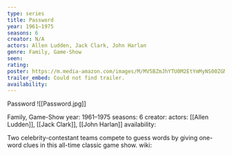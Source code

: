 ```yaml
---
type: series
title: Password
year: 1961–1975
seasons: 6
creator: N/A
actors: Allen Ludden, Jack Clark, John Harlan
genre: Family, Game-Show
seen:
rating: 
poster: https://m.media-amazon.com/images/M/MV5BZmJhYTU0M2EtYmMyNS00ZGM1LTgyYzUtYjFmNjU5Y2MxMmJhXkEyXkFqcGdeQXVyMjcyMDU4NA@@._V1_SX300.jpg
trailer_embed: Could not find trailer.
availability:
---
```

Password
![[Password.jpg]]

Family, Game-Show
year: 1961–1975
seasons: 6
creator: 
actors: [[Allen Ludden]], [[Jack Clark]], [[John Harlan]]
availability:

Two celebrity-contestant teams compete to guess words by giving one-word clues in this all-time classic game show.
wiki: 


